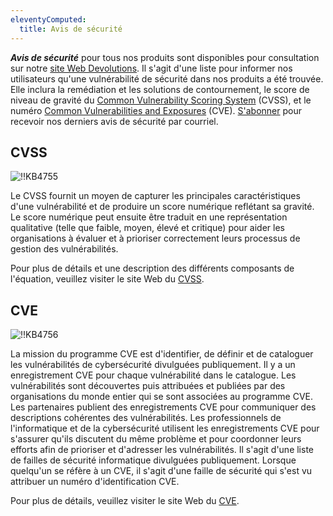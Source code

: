 ```yaml
---
eleventyComputed:
  title: Avis de sécurité
---
```

***Avis de sécurité*** pour tous nos produits sont disponibles pour consultation sur notre [site Web Devolutions](https://devolutions.net/security/advisories). Il s'agit d'une liste pour informer nos utilisateurs qu'une vulnérabilité de sécurité dans nos produits a été trouvée. Elle inclura la remédiation et les solutions de contournement, le score de niveau de gravité du [Common Vulnerability Scoring System](https://www.first.org/cvss/) (CVSS), et le numéro [Common Vulnerabilities and Exposures](https://cve.mitre.org/index.html) (CVE). [S'abonner](https://devolutions.net/security/advisories) pour recevoir nos derniers avis de sécurité par courriel.

## CVSS
![!!KB4755](https://cdnweb.devolutions.net/docs/docs_en_kb_KB4755.png)

Le CVSS fournit un moyen de capturer les principales caractéristiques d'une vulnérabilité et de produire un score numérique reflétant sa gravité. Le score numérique peut ensuite être traduit en une représentation qualitative (telle que faible, moyen, élevé et critique) pour aider les organisations à évaluer et à prioriser correctement leurs processus de gestion des vulnérabilités.

Pour plus de détails et une description des différents composants de l'équation, veuillez visiter le site Web du [CVSS](https://www.first.org/cvss/).

## CVE
![!!KB4756](https://cdnweb.devolutions.net/docs/docs_en_kb_KB4756.png)

La mission du programme CVE est d'identifier, de définir et de cataloguer les vulnérabilités de cybersécurité divulguées publiquement. Il y a un enregistrement CVE pour chaque vulnérabilité dans le catalogue. Les vulnérabilités sont découvertes puis attribuées et publiées par des organisations du monde entier qui se sont associées au programme CVE. Les partenaires publient des enregistrements CVE pour communiquer des descriptions cohérentes des vulnérabilités. Les professionnels de l'informatique et de la cybersécurité utilisent les enregistrements CVE pour s'assurer qu'ils discutent du même problème et pour coordonner leurs efforts afin de prioriser et d'adresser les vulnérabilités. Il s'agit d'une liste de failles de sécurité informatique divulguées publiquement. Lorsque quelqu'un se réfère à un CVE, il s'agit d'une faille de sécurité qui s'est vu attribuer un numéro d'identification CVE.

Pour plus de détails, veuillez visiter le site Web du [CVE](https://cve.mitre.org/).
